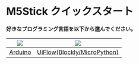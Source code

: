 # M5Stick クイックスタート

**好きなプログラミング言語を以下から選んでください。**

<img src="assets/img/getting_started_pics/arduino_logo.png"> | <img src="assets/img/getting_started_pics/blockly_and_micropython.png">
---|---
[Arduino](ja/quick_start/m5stick/m5stick_quick_start_with_arduino) | [UiFlow(Blockly/MicroPython)](ja/quick_start/m5stick/m5stick_quick_start_with_uiflow)



<!-- <img src="assets/img/macos-logo.png"> | <img src="assets/img/windows-logo.png"> | <img src="assets/img/getting_started_pics/blockly_and_micropython.png"> -->
<!-- ---|---|--- -->
<!-- [MacOS](ja/quick_start/m5stick/m5stick_quick_start_with_arduino) | [Windows](ja/quick_start/m5stick/m5stack_core_get_started_Arduino_Windows) | [UiFlow(Blockly/MicroPython)](ja/quick_start/m5stick/m5stick_quick_start_with_uiflow) -->
